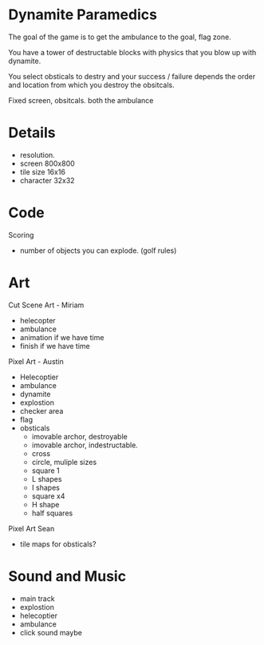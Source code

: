 
# Dynamite Paramedics 


The goal of the game is to get the ambulance to the goal, flag zone.

You have a tower of destructable blocks with physics that you blow up with dynamite.

You select obsticals to destry and your success / failure depends the order and location from which you destroy the obsitcals.

Fixed screen, obsitcals.
both the ambulance 


# Details

- resolution.
- screen 800x800
- tile size 16x16
- character 32x32

# Code
 
Scoring
- number of objects you can explode. (golf rules)

# Art

Cut Scene Art - Miriam
- helecopter
- ambulance
- animation if we have time
- finish if we have time


Pixel Art - Austin
- Helecoptier
- ambulance
- dynamite
- explostion
- checker area
- flag
- obsticals
    - imovable archor, destroyable
    - imovable archor, indestructable.
    - cross
    - circle, muliple sizes
    - square 1
    - L shapes 
    - I shapes
    - square x4
    - H shape
    - half squares



Pixel Art Sean
- tile maps for obsticals?

# Sound and Music

- main track
- explostion
- helecoptier
- ambulance 
- click sound maybe


